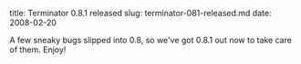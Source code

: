 title: Terminator 0.8.1 released
slug: terminator-081-released.md
date: 2008-02-20


A few sneaky bugs slipped into 0.8, so we've got 0.8.1 out now to take care of them. Enjoy!